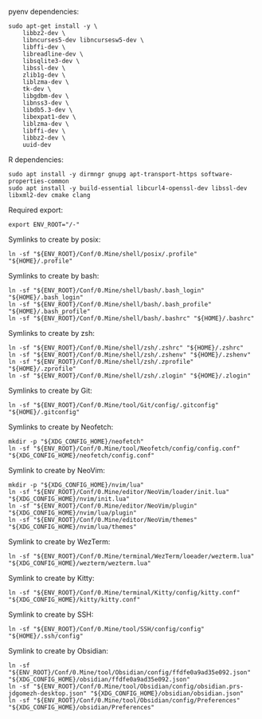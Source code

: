 pyenv dependencies:
```shell
sudo apt-get install -y \
    libbz2-dev \
    libncurses5-dev libncursesw5-dev \
    libffi-dev \
    libreadline-dev \
    libsqlite3-dev \
    libssl-dev \
    zlib1g-dev \
    liblzma-dev \
    tk-dev \
    libgdbm-dev \
    libnss3-dev \
    libdb5.3-dev \
    libexpat1-dev \
    liblzma-dev \
    libffi-dev \
    libbz2-dev \
    uuid-dev
```

R dependencies:
```shell
sudo apt install -y dirmngr gnupg apt-transport-https software-properties-common
sudo apt install -y build-essential libcurl4-openssl-dev libssl-dev libxml2-dev cmake clang
```


Required export:
```shell
export ENV_ROOT="/-"
```

Symlinks to create by posix:
```shell
ln -sf "${ENV_ROOT}/Conf/0.Mine/shell/posix/.profile" "${HOME}/.profile"
```

Symlinks to create by bash:
```shell
ln -sf "${ENV_ROOT}/Conf/0.Mine/shell/bash/.bash_login" "${HOME}/.bash_login"
ln -sf "${ENV_ROOT}/Conf/0.Mine/shell/bash/.bash_profile" "${HOME}/.bash_profile"
ln -sf "${ENV_ROOT}/Conf/0.Mine/shell/bash/.bashrc" "${HOME}/.bashrc"
```


Symlinks to create by zsh:
```shell
ln -sf "${ENV_ROOT}/Conf/0.Mine/shell/zsh/.zshrc" "${HOME}/.zshrc"
ln -sf "${ENV_ROOT}/Conf/0.Mine/shell/zsh/.zshenv" "${HOME}/.zshenv"
ln -sf "${ENV_ROOT}/Conf/0.Mine/shell/zsh/.zprofile" "${HOME}/.zprofile"
ln -sf "${ENV_ROOT}/Conf/0.Mine/shell/zsh/.zlogin" "${HOME}/.zlogin"
```

Symlinks to create by Git:
```shell
ln -sf "${ENV_ROOT}/Conf/0.Mine/tool/Git/config/.gitconfig" "${HOME}/.gitconfig"
```

Symlinks to create by Neofetch:
```shell
mkdir -p "${XDG_CONFIG_HOME}/neofetch"
ln -sf "${ENV_ROOT}/Conf/0.Mine/tool/Neofetch/config/config.conf" "${XDG_CONFIG_HOME}/neofetch/config.conf"
```

Symlink to create by NeoVim:
```shell
mkdir -p "${XDG_CONFIG_HOME}/nvim/lua"
ln -sf "${ENV_ROOT}/Conf/0.Mine/editor/NeoVim/loader/init.lua" "${XDG_CONFIG_HOME}/nvim/init.lua"
ln -sf "${ENV_ROOT}/Conf/0.Mine/editor/NeoVim/plugin" "${XDG_CONFIG_HOME}/nvim/lua/plugin"
ln -sf "${ENV_ROOT}/Conf/0.Mine/editor/NeoVim/themes" "${XDG_CONFIG_HOME}/nvim/lua/themes"
```

Symlink to create by WezTerm:
```shell
ln -sf "${ENV_ROOT}/Conf/0.Mine/terminal/WezTerm/loeader/wezterm.lua" "${XDG_CONFIG_HOME}/wezterm/wezterm.lua"
```

Symlink to create by Kitty:
```shell
ln -sf "${ENV_ROOT}/Conf/0.Mine/terminal/Kitty/config/kitty.conf" "${XDG_CONFIG_HOME}/kitty/kitty.conf"
```

Symlink to create by SSH:
```shell
ln -sf "${ENV_ROOT}/Conf/0.Mine/tool/SSH/config/config" "${HOME}/.ssh/config"
```

Symlink to create by Obsidian:
```shell
ln -sf "${ENV_ROOT}/Conf/0.Mine/tool/Obsidian/config/ffdfe0a9ad35e092.json" "${XDG_CONFIG_HOME}/obsidian/ffdfe0a9ad35e092.json"
ln -sf "${ENV_ROOT}/Conf/0.Mine/tool/Obsidian/config/obsidian.prs-jdgomezh-desktop.json" "${XDG_CONFIG_HOME}/obsidian/obsidian.json"
ln -sf "${ENV_ROOT}/Conf/0.Mine/tool/Obsidian/config/Preferences" "${XDG_CONFIG_HOME}/obsidian/Preferences"
```